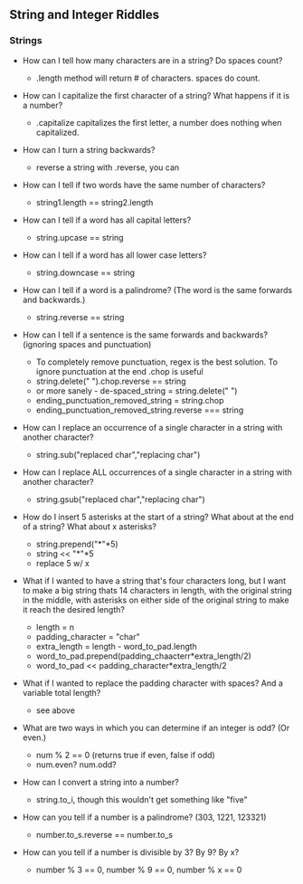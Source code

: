 ## String and Integer Riddles

### Strings

* How can I tell how many characters are in a string? Do spaces count?
    * .length method will return # of characters. spaces do count. 

* How can I capitalize the first character of a string? What
happens if it is a number?
    * .capitalize capitalizes the first letter, a number does nothing when capitalized.

* How can I turn a string backwards?
    * reverse a string with .reverse, you can

* How can I tell if two words have the same number of characters?
    * string1.length == string2.length

* How can I tell if a word has all capital letters?
    * string.upcase == string

* How can I tell if a word has all lower case letters?
    * string.downcase == string

* How can I tell if a word is a palindrome? (The word is the same forwards and
  backwards.)
    * string.reverse == string

* How can I tell if a sentence is the same forwards and backwards? (ignoring spaces and punctuation)
    * To completely remove punctuation, regex is the best solution. To ignore punctuation at the end .chop is useful
    * string.delete(" ").chop.reverse == string
    * or more sanely - de-spaced_string = string.delete(" ")
    * ending_punctuation_removed_string = string.chop
    * ending_punctuation_removed_string.reverse === string

* How can I replace an occurrence of a single character in a string with another
character?
    * string.sub("replaced char","replacing char")

* How can I replace ALL occurrences of a single character in a string with
another character?
    * string.gsub("replaced char","replacing char")

* How do I insert 5 asterisks at the start of a string? What about at the end of
a string? What about x asterisks?
    * string.prepend("*"*5)
    * string << "*"*5
    * replace 5 w/ x

* What if I wanted to have a string that's four characters long, but I want to
make a big string thats 14 characters in length, with the original string in the
middle, with asterisks on either side of the original string to make it reach
the desired length?
    * length = n
    * padding_character = "char"
    * extra_length = length - word_to_pad.length
    * word_to_pad.prepend(padding_chaacterr*extra_length/2)
    * word_to_pad << padding_character*extra_length/2

* What if I wanted to replace the padding character with spaces? And a variable
total length?
    * see above

* What are two ways in which you can determine if an integer is odd? (Or even.)
    * num % 2 == 0 (returns true if even, false if odd)
    * num.even? num.odd?

* How can I convert a string into a number?
    * string.to_i, though this wouldn't get something like "five"

* How can you tell if a number is a palindrome? (303, 1221, 123321)
    * number.to_s.reverse == number.to_s

* How can you tell if a number is divisible by 3? By 9? By x?
    * number % 3 == 0, number % 9 == 0, number % x == 0
